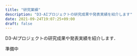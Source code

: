 ```yaml
---
title: "研究業績"
description: "D3-AIプロジェクトの研究成果や発表実績を紹介します"
date: 2021-09-24T19:07:25+09:00
draft: false
---
```


D3-AIプロジェクトの研究成果や発表実績を紹介します．

準備中
